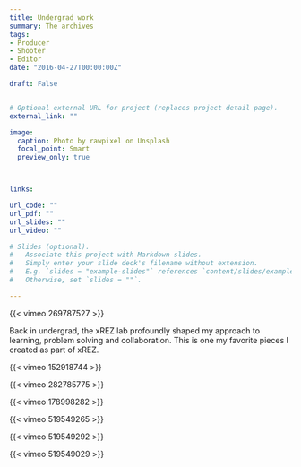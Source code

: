 ```yaml
---
title: Undergrad work
summary: The archives
tags:
- Producer
- Shooter
- Editor
date: "2016-04-27T00:00:00Z"

draft: False


# Optional external URL for project (replaces project detail page).
external_link: ""

image:
  caption: Photo by rawpixel on Unsplash
  focal_point: Smart
  preview_only: true



links:

url_code: ""
url_pdf: ""
url_slides: ""
url_video: ""

# Slides (optional).
#   Associate this project with Markdown slides.
#   Simply enter your slide deck's filename without extension.
#   E.g. `slides = "example-slides"` references `content/slides/example-slides.md`.
#   Otherwise, set `slides = ""`.

---
```


{{< vimeo 269787527 >}}

Back in undergrad, the xREZ lab profoundly shaped my approach to learning, problem solving and collaboration. This is one my favorite pieces I created as part of xREZ.

{{< vimeo 152918744 >}}

{{< vimeo 282785775 >}}

{{< vimeo 178998282 >}}

{{< vimeo 519549265 >}}

{{< vimeo 519549292 >}}

{{< vimeo 519549029 >}}